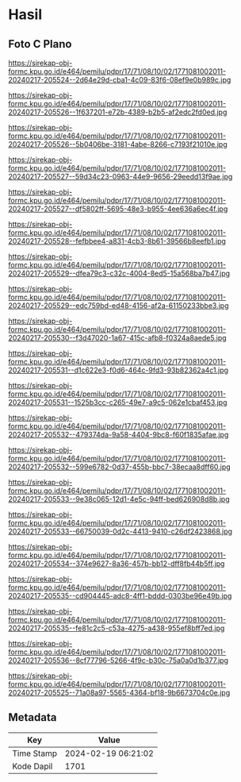 # Hasil

## Foto C Plano

https://sirekap-obj-formc.kpu.go.id/e464/pemilu/pdpr/17/71/08/10/02/1771081002011-20240217-205524--2d64e29d-cba1-4c09-83f6-08ef9e0b989c.jpg

https://sirekap-obj-formc.kpu.go.id/e464/pemilu/pdpr/17/71/08/10/02/1771081002011-20240217-205526--1f637201-e72b-4389-b2b5-af2edc2fd0ed.jpg

https://sirekap-obj-formc.kpu.go.id/e464/pemilu/pdpr/17/71/08/10/02/1771081002011-20240217-205526--5b0406be-3181-4abe-8266-c7193f21010e.jpg

https://sirekap-obj-formc.kpu.go.id/e464/pemilu/pdpr/17/71/08/10/02/1771081002011-20240217-205527--59d34c23-0963-44e9-9656-29eedd13f9ae.jpg

https://sirekap-obj-formc.kpu.go.id/e464/pemilu/pdpr/17/71/08/10/02/1771081002011-20240217-205527--df5802ff-5695-48e3-b955-4ee636a6ec4f.jpg

https://sirekap-obj-formc.kpu.go.id/e464/pemilu/pdpr/17/71/08/10/02/1771081002011-20240217-205528--fefbbee4-a831-4cb3-8b61-39566b8eefb1.jpg

https://sirekap-obj-formc.kpu.go.id/e464/pemilu/pdpr/17/71/08/10/02/1771081002011-20240217-205529--dfea79c3-c32c-4004-8ed5-15a568ba7b47.jpg

https://sirekap-obj-formc.kpu.go.id/e464/pemilu/pdpr/17/71/08/10/02/1771081002011-20240217-205529--edc759bd-ed48-4156-af2a-61150233bbe3.jpg

https://sirekap-obj-formc.kpu.go.id/e464/pemilu/pdpr/17/71/08/10/02/1771081002011-20240217-205530--f3d47020-1a67-415c-afb8-f0324a8aede5.jpg

https://sirekap-obj-formc.kpu.go.id/e464/pemilu/pdpr/17/71/08/10/02/1771081002011-20240217-205531--d1c622e3-f0d6-464c-9fd3-93b82362a4c1.jpg

https://sirekap-obj-formc.kpu.go.id/e464/pemilu/pdpr/17/71/08/10/02/1771081002011-20240217-205531--1525b3cc-c265-49e7-a9c5-062e1cbaf453.jpg

https://sirekap-obj-formc.kpu.go.id/e464/pemilu/pdpr/17/71/08/10/02/1771081002011-20240217-205532--479374da-9a58-4404-9bc8-f60f1835afae.jpg

https://sirekap-obj-formc.kpu.go.id/e464/pemilu/pdpr/17/71/08/10/02/1771081002011-20240217-205532--599e6782-0d37-455b-bbc7-38ecaa8dff60.jpg

https://sirekap-obj-formc.kpu.go.id/e464/pemilu/pdpr/17/71/08/10/02/1771081002011-20240217-205533--9e38c065-12d1-4e5c-94ff-bed626908d8b.jpg

https://sirekap-obj-formc.kpu.go.id/e464/pemilu/pdpr/17/71/08/10/02/1771081002011-20240217-205533--66750039-0d2c-4413-9410-c26df2423868.jpg

https://sirekap-obj-formc.kpu.go.id/e464/pemilu/pdpr/17/71/08/10/02/1771081002011-20240217-205534--374e9627-8a36-457b-bb12-dff8fb44b5ff.jpg

https://sirekap-obj-formc.kpu.go.id/e464/pemilu/pdpr/17/71/08/10/02/1771081002011-20240217-205535--cd904445-adc8-4ff1-bddd-0303be96e49b.jpg

https://sirekap-obj-formc.kpu.go.id/e464/pemilu/pdpr/17/71/08/10/02/1771081002011-20240217-205535--fe81c2c5-c53a-4275-a438-955ef8bff7ed.jpg

https://sirekap-obj-formc.kpu.go.id/e464/pemilu/pdpr/17/71/08/10/02/1771081002011-20240217-205536--8cf77796-5266-4f9c-b30c-75a0a0d1b377.jpg

https://sirekap-obj-formc.kpu.go.id/e464/pemilu/pdpr/17/71/08/10/02/1771081002011-20240217-205525--71a08a97-5565-4364-bf18-9b6673704c0e.jpg


## Metadata

| Key        | Value               |
| ---------- | ------------------- |
| Time Stamp | 2024-02-19 06:21:02 |
| Kode Dapil | 1701                |



